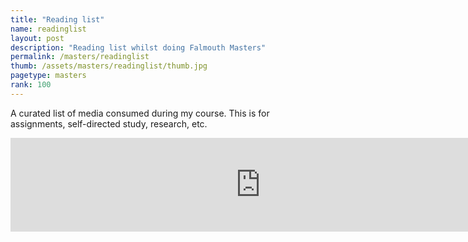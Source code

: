 ```yaml
---
title: "Reading list"
name: readinglist
layout: post
description: "Reading list whilst doing Falmouth Masters"
permalink: /masters/readinglist
thumb: /assets/masters/readinglist/thumb.jpg
pagetype: masters
rank: 100
---
```


A curated list of media consumed during my course. This is for assignments, self-directed study, research, etc.


<iframe
    frameborder="0"
    width="800"
    src="https://docs.google.com/spreadsheets/d/e/2PACX-1vR2fPaWyw-YU-VVYo6AsVHZ36TWbgctSO0Ollxd0l-SYsMv_xPYN3ZHUN_2ksCIsEfP8w8Agqu2Fp7s/pubhtml?gid=0&amp;single=true&amp;widget=true&amp;headers=false"></iframe>